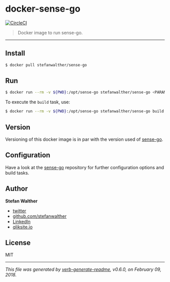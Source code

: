 # docker-sense-go

[![CircleCI](https://circleci.com/gh/stefanwalther/sense-go.svg?style=svg)](https://circleci.com/gh/stefanwalther/sense-go)

> Docker image to run sense-go.

---

## Install

```sh
$ docker pull stefanwalther/sense-go
```

## Run

```sh
$ docker run --rm -v ${PWD}:/opt/sense-go stefanwalther/sense-go <PARAMS>
```

To execute the `build` task, use:

```sh
$ docker run --rm -v ${PWD}:/opt/sense-go stefanwalther/sense-go build
```

## Version

Versioning of this docker image is in par with the version used of [sense-go](https://github.com/stefanwalther/sense-go).

## Configuration

Have a look at the [sense-go](https://github.com/stefanwalther/sense-go) repository for further configuration options and build tasks.

## Author
**Stefan Walther**

* [twitter](http://twitter.com/waltherstefan)  
* [github.com/stefanwalther](http://github.com/stefanwalther) 
* [LinkedIn](https://www.linkedin.com/in/stefanwalther/) 
* [qliksite.io](http://qliksite.io)

## License
MIT

***

_This file was generated by [verb-generate-readme](https://github.com/verbose/verb-generate-readme), v0.6.0, on February 09, 2018._

